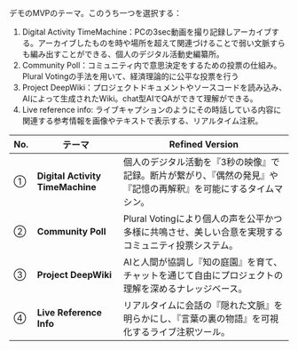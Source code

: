 
デモのMVPのテーマ。このうち一つを選択する：
1. Digital Activity TimeMachine：PCの3sec動画を撮り記録しアーカイブする。アーカイブしたものを時や場所を超えて関連づけることで弱い文脈すらも編み出すことができる、個人のデジタル活動史編纂所。
2. Community Poll：コミュニティ内で意思決定をするための投票の仕組み。Plural Votingの手法を用いて、経済理論的に公平な投票を行う
3. Project DeepWiki：プロジェクトドキュメントやソースコードを読み込み、AIによって生成されたWiki。chat型AIでQAができて理解ができる。
4. Live reference info: ライブキャプションのようにその時話している内容に関連する参考情報を画像やテキストで表示する、リアルタイム注釈。

| No. | テーマ                              | Refined Version                                           |
| --- | -------------------------------- | --------------------------------------------------------- |
| ①   | **Digital Activity TimeMachine** | 個人のデジタル活動を『3秒の映像』で記録。断片が繋がり、『偶然の発見』や『記憶の再解釈』を可能にするタイムマシン。 |
| ②   | **Community Poll**               | Plural Votingにより個人の声を公平かつ多様に共鳴させ、美しい合意を実現するコミュニティ投票システム。  |
| ③   | **Project DeepWiki**             | AIと人間が協調し『知の庭園』を育て、チャットを通じて自由にプロジェクトの理解を深めるナレッジベース。       |
| ④   | **Live Reference Info**          | リアルタイムに会話の『隠れた文脈』を明らかにし、『言葉の裏の物語』を可視化するライブ注釈ツール。          |